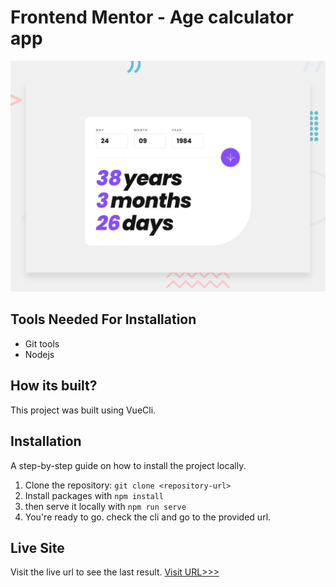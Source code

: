 # Frontend Mentor - Age calculator app

![Design preview for the Age calculator app coding challenge](./design/desktop-preview.jpg)

## Tools Needed For Installation
* Git tools
* Nodejs

## How its built?
This project was built using VueCli.

## Installation

A step-by-step guide on how to install the project locally.

1. Clone the repository: `git clone <repository-url>`
2. Install packages with `npm install`
3. then serve it locally with `npm run serve`
4. You're ready to go. check the cli and go to the provided url.
  

## Live Site

Visit the live url to see the last result.
[Visit URL>>>](https://65fcb0a056123681a724babe--zippy-donut-0996ab.netlify.app/)



